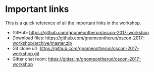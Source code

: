 # Important links

This is a quick reference of all the important links in the workshop.

* GitHub: https://github.com/gnomeontherun/oscon-2017-workshop
* Download files: https://github.com/gnomeontherun/oscon-2017-workshop/archive/master.zip
* Git clone url: https://github.com/gnomeontherun/oscon-2017-workshop.git
* Gitter chat room: https://gitter.im/gnomeontherun/oscon-2017-workshop